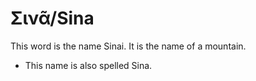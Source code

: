 # Σινᾶ/Sina

This word is the name Sinai. It is the name of a mountain.

* This name is also spelled Sina.
